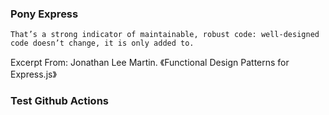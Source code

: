 ### Pony Express

```
That’s a strong indicator of maintainable, robust code: well-designed code doesn’t change, it is only added to.
```

Excerpt From: Jonathan Lee Martin. 《Functional Design Patterns for Express.js》

### Test Github Actions
